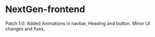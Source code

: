 # NextGen-frontend
Patch 1.0:
Added Animations in navbar, Heading and button. Minor UI changes and fixes.
